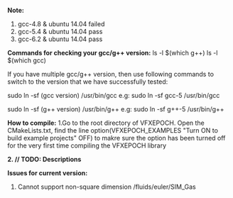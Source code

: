 **Note:**
1. gcc-4.8 & ubuntu 14.04 failed
2. gcc-5.4 & ubuntu 14.04 pass
3. gcc-6.2 & ubuntu 14.04 pass

**Commands for checking your gcc/g++ version:**
ls -l $(which g++)
ls -l $(which gcc)

If you have multiple gcc/g++ version, then use following commands to switch to
the version that we have successfully tested:

sudo ln -sf (gcc version) /usr/bin/gcc
e.g: sudo ln -sf gcc-5 /usr/bin/gcc

sudo ln -sf (g++ version) /usr/bin/g++
e.g: sudo ln -sf g++-5 /usr/bin/g++

**How to compile:**
1.Go to the root directory of VFXEPOCH. Open the CMakeLists.txt, find the line option(VFXEPOCH_EXAMPLES "Turn ON to build example projects" OFF) to makre sure the option has been turned off for the very first time compiling the VFXEPOCH library

**2. // TODO: Descriptions**

**Issues for current version:**
1. Cannot support non-square dimension /fluids/euler/SIM_Gas
